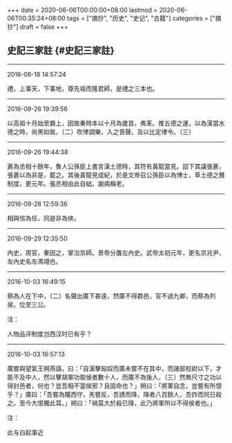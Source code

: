 +++
date = 2020-06-06T00:00:00+08:00
lastmod = 2020-06-06T00:35:24+08:00
tags = ["摘抄", "历史", "史记", "古籍"]
categories = ["摘抄"]
draft = false
+++

## 史記三家註 {#史記三家註}

---

2016-08-18 14:57:24

禮，上事天，下事地，尊先祖而隆君師，是禮之三本也。

---

2016-09-26 19:39:56

以高祖十月始至霸上，因故秦時本以十月為歲首，弗革。推五德之運，以為漢當水德之時，尚黑如故。〔二〕吹律調樂，入之音聲，及以比定律令。〔三〕

---

2016-09-26 19:44:38

蒼為丞相十餘年，魯人公孫臣上書言漢土德時，其符有黃龍當見。詔下其議張蒼，張蒼以為非是，罷之。其後黃龍見成紀，於是文帝召公孫臣以為博士，草土德之曆制度，更元年。張丞相由此自絀，謝病稱老。

---

2016-09-28 12:59:36

相與信為任，同是非為俠。

---

2016-09-29 12:35:50

內史，周官，秦因之，掌治京師。景帝分置左內史。武帝太初元年，更名京兆尹，左內史名左馮翊也。

---

2016-10-03 16:49:15

蔡為人在下中，〔二〕名聲出廣下甚遠，然廣不得爵邑，官不過九卿，而蔡為列侯，位至三公。

注：

人物品评制度岂西汉时已有乎？

---

2016-10-03 16:57:13

廣嘗與望氣王朔燕語，曰：「自漢擊匈奴而廣未嘗不在其中，而諸部校尉以下，才能不及中人，然以擊胡軍功取侯者數十人，而廣不為後人，〔三〕然無尺寸之功以得封邑者，何也？豈吾相不當侯邪？且固命也？」朔曰：「將軍自念，豈嘗有所恨乎？」廣曰：「吾嘗為隴西守，羌嘗反，吾誘而降，降者八百餘人，吾詐而同日殺之。至今大恨獨此耳。」朔曰：「禍莫大於殺已降，此乃將軍所以不得侯者也。」

注：

此与白起事近
